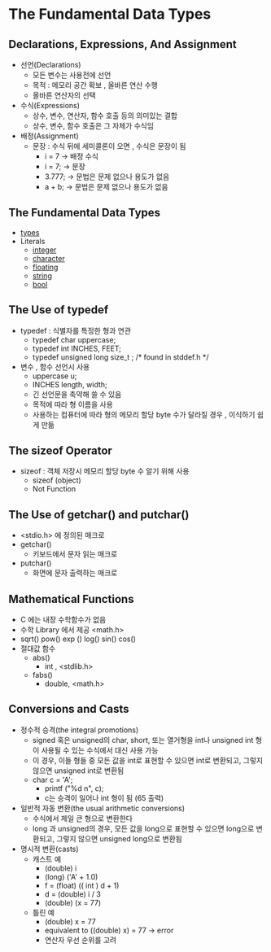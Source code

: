 # The Fundamental Data Types

## Declarations, Expressions, And Assignment

- 선언(Declarations)
    - 모든 변수는 사용전에 선언
    - 목적 : 메모리 공간 확보 , 올바른 연산 수행
    - 올바른 연산자의 선택
- 수식(Expressions)
    - 상수, 변수, 연산자, 함수 호출 등의 의미있는 결합
    - 상수, 변수, 함수 호출은 그 자체가 수식임
- 배정(Assignment)
    - 문장 : 수식 뒤에 세미콜론이 오면 , 수식은 문장이 됨
        - i = 7  → 배정 수식
        - i = 7; → 문장
        - 3.777; → 문법은 문제 없으나 용도가 없음
        - a + b; → 문법은 문제 없으나 용도가 없음

## The Fundamental Data Types

- [types](https://en.cppreference.com/w/cpp/language/types)
- Literals
    - [integer](https://en.cppreference.com/w/cpp/language/integer_literal)
    - [character](https://en.cppreference.com/w/cpp/language/character_literal)
    - [floating](https://en.cppreference.com/w/cpp/language/floating_literal)
    - [string](https://en.cppreference.com/w/cpp/language/string_literal)
    - [bool](https://en.cppreference.com/w/cpp/language/bool_literal)

## The Use of typedef

- typedef : 식별자를 특정한 형과 연관
    - typedef char uppercase;
    - typedef int INCHES, FEET;
    - typedef unsigned long size_t ; /* found in stddef.h */
- 변수 , 함수 선언시 사용
    - uppercase u;
    - INCHES length, width;
    - 긴 선언문을 축약해 쓸 수 있음
    - 목적에 따라 형 이름을 사용
    - 사용하는 컴퓨터에 따라 형의 메모리 할당 byte 수가 달라질 경우 , 이식하기 쉽게 만듦

## The sizeof Operator

- sizeof : 객체 저장시 메모리 할당 byte 수 알기 위해 사용
    - sizeof (object)
    - Not Function

## The Use of getchar() and putchar()

- <stdio.h> 에 정의된 매크로
- getchar()
    - 키보드에서 문자 읽는 매크로
- putchar()
    - 화면에 문자 출력하는 매크로

## Mathematical Functions

- C 에는 내장 수학함수가 없음
- 수학 Library 에서 제공 <math.h>
- sqrt() pow() exp () log() sin() cos()
- 절대값 함수
    - abs()
        - int , <stdlib.h>
    - fabs()
        - double, <math.h>

## Conversions and Casts

- 정수적 승격(the integral promotions)
    - signed 혹은 unsigned의 char, short, 또는 열거형을 int나 unsigned int 형이
    사용될 수 있는 수식에서 대신 사용 가능
    - 이 경우, 이들 형들 중 모든 값을 int로 표현할 수 있으면 int로 변환되고, 그렇지 않으면 unsigned int로 변환됨
    - char c = 'A';
        - printf ("%d n", c);
        - c는 승격이 일어나 int 형이 됨 (65 출력)
- 일반적 자동 변환(the usual arithmetic conversions)
    - 수식에서 제일 큰 형으로 변환한다
    - long 과 unsigned의 경우, 모든 값을 long으로 표현할 수 있으면 long으로 변환되고, 그렇지 않으면 unsigned long으로 변환됨
- 명시적 변환(casts)
    - 캐스트 예
        - (double) i
        - (long) ('A' + 1.0)
        - f = (float) (( int ) d + 1)
        - d = (double) i / 3
        - (double) (x = 77)
    - 틀린 예
        - (double) x = 77
        - equivalent to ((double) x) = 77 → error
        - 연산자 우선 순위를 고려